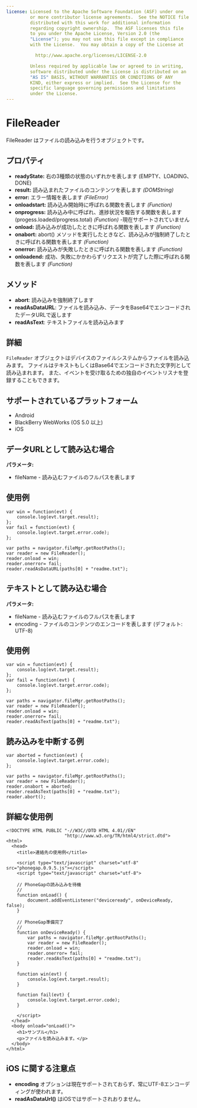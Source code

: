 ```yaml
---
license: Licensed to the Apache Software Foundation (ASF) under one
         or more contributor license agreements.  See the NOTICE file
         distributed with this work for additional information
         regarding copyright ownership.  The ASF licenses this file
         to you under the Apache License, Version 2.0 (the
         "License"); you may not use this file except in compliance
         with the License.  You may obtain a copy of the License at

           http://www.apache.org/licenses/LICENSE-2.0

         Unless required by applicable law or agreed to in writing,
         software distributed under the License is distributed on an
         "AS IS" BASIS, WITHOUT WARRANTIES OR CONDITIONS OF ANY
         KIND, either express or implied.  See the License for the
         specific language governing permissions and limitations
         under the License.
---
```


FileReader
==========

FileReader はファイルの読み込みを行うオブジェクトです。


プロパティ
----------

- __readyState:__ 右の3種類の状態のいずれかを表します (EMPTY、LOADING、DONE)
- __result:__ 読み込まれたファイルのコンテンツを表します _(DOMString)_
- __error:__ エラー情報を表します _(FileError)_
- __onloadstart:__ 読み込み開始時に呼ばれる関数を表します _(Function)_
- __onprogress:__ 読み込み中に呼ばれ、進捗状況を報告する関数を表します (progess.loaded/progress.total) _(Function)_ -現在サポートされていません
- __onload:__ 読み込みが成功したときに呼ばれる関数を表します _(Function)_
- __onabort:__ abort() メソッドを実行したときなど、読み込みが強制終了したときに呼ばれる関数を表します _(Function)_
- __onerror:__ 読み込みが失敗したときに呼ばれる関数を表します _(Function)_
- __onloadend:__ 成功、失敗にかかわらずリクエストが完了した際に呼ばれる関数を表します _(Function)_

メソッド
-------

- __abort__: 読み込みを強制終了します
- __readAsDataURL__: ファイルを読み込み、データをBase64でエンコードされたデータURLで返します
- __readAsText__: テキストファイルを読み込みます

詳細
-------

`FileReader` オブジェクトはデバイスのファイルシステムからファイルを読み込みます。
ファイルはテキストもしくはBase64でエンコードされた文字列として読み込まれます。
また、イベントを受け取るための独自のイベントリスナを登録することもできます。

サポートされているプラットフォーム
-------------------

- Android
- BlackBerry WebWorks (OS 5.0 以上)
- iOS

データURLとして読み込む場合
----------------

__パラメータ:__

- fileName - 読み込むファイルのフルパスを表します


使用例
-------------

	var win = function(evt) {
		console.log(evt.target.result);
	};
	var fail = function(evt) {
		console.log(evt.target.error.code);
	};
	
    var paths = navigator.fileMgr.getRootPaths();
	var reader = new FileReader();
	reader.onload = win;
	reader.onerror= fail;
	reader.readAsDataURL(paths[0] + "readme.txt");

テキストとして読み込む場合
------------

__パラメータ:__

- fileName - 読み込むファイルのフルパスを表します
- encoding - ファイルのコンテンツのエンコードを表します (デフォルト: UTF-8)

使用例
-------------

	var win = function(evt) {
		console.log(evt.target.result);
	};
	var fail = function(evt) {
		console.log(evt.target.error.code);
	};
	
    var paths = navigator.fileMgr.getRootPaths();
	var reader = new FileReader();
	reader.onload = win;
	reader.onerror= fail;
	reader.readAsText(paths[0] + "readme.txt");

読み込みを中断する例
-------------------

	var aborted = function(evt) {
		console.log(evt.target.error.code);
	};
	
    var paths = navigator.fileMgr.getRootPaths();
	var reader = new FileReader();
	reader.onabort = aborted;
	reader.readAsText(paths[0] + "readme.txt");
	reader.abort();

詳細な使用例
------------

    <!DOCTYPE HTML PUBLIC "-//W3C//DTD HTML 4.01//EN"
                          "http://www.w3.org/TR/html4/strict.dtd">
    <html>
      <head>
        <title>連絡先の使用例</title>

        <script type="text/javascript" charset="utf-8" src="phonegap.0.9.5.js"></script>
        <script type="text/javascript" charset="utf-8">

        // PhoneGapの読み込みを待機
        //
        function onLoad() {
            document.addEventListener("deviceready", onDeviceReady, false);
        }

        // PhoneGap準備完了
        //
        function onDeviceReady() {
			var paths = navigator.fileMgr.getRootPaths();
			var reader = new FileReader();
			reader.onload = win;
			reader.onerror= fail;
			reader.readAsText(paths[0] + "readme.txt");
        }

		function win(evt) {
			console.log(evt.target.result);
		}
		
		function fail(evt) {
			console.log(evt.target.error.code);
		}
		
        </script>
      </head>
      <body onload="onLoad()">
        <h1>サンプル</h1>
        <p>ファイルを読み込みます。</p>
      </body>
    </html>

iOS に関する注意点
----------
- __encoding__ オプションは現在サポートされておらず、常にUTF-8エンコーディングが使われます。
-  __readAsDataUrl()__ はiOSではサポートされおりません。
